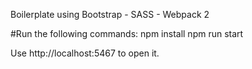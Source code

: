 Boilerplate using Bootstrap - SASS - Webpack 2

#Run the following commands:
npm install
npm run start

Use http://localhost:5467 to open it.
